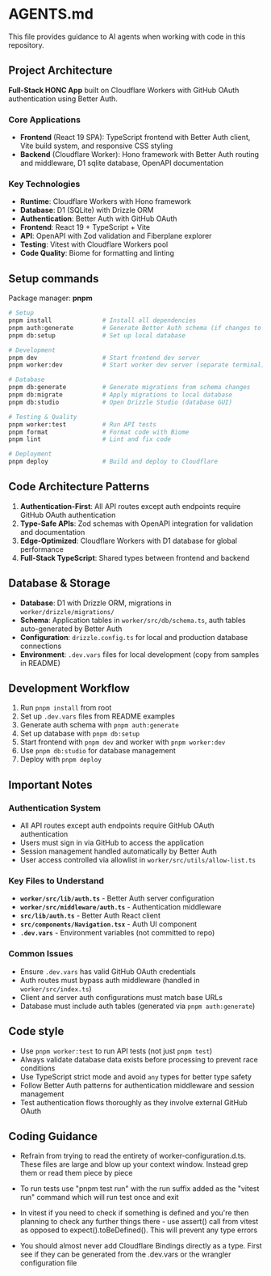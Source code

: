 # AGENTS.md

This file provides guidance to AI agents when working with code in this repository.

## Project Architecture

**Full-Stack HONC App** built on Cloudflare Workers with GitHub OAuth authentication using Better Auth.

### Core Applications

- **Frontend** (React 19 SPA): TypeScript frontend with Better Auth client, Vite build system, and responsive CSS styling
- **Backend** (Cloudflare Worker): Hono framework with Better Auth routing and middleware, D1 sqlite database, OpenAPI documentation

### Key Technologies

- **Runtime**: Cloudflare Workers with Hono framework
- **Database**: D1 (SQLite) with Drizzle ORM
- **Authentication**: Better Auth with GitHub OAuth
- **Frontend**: React 19 + TypeScript + Vite
- **API**: OpenAPI with Zod validation and Fiberplane explorer
- **Testing**: Vitest with Cloudflare Workers pool
- **Code Quality**: Biome for formatting and linting

## Setup commands

Package manager: **pnpm**

```bash
# Setup
pnpm install              # Install all dependencies
pnpm auth:generate        # Generate Better Auth schema (if changes to auth)
pnpm db:setup             # Set up local database

# Development
pnpm dev                  # Start frontend dev server
pnpm worker:dev           # Start worker dev server (separate terminal)

# Database
pnpm db:generate          # Generate migrations from schema changes
pnpm db:migrate           # Apply migrations to local database
pnpm db:studio            # Open Drizzle Studio (database GUI)

# Testing & Quality
pnpm worker:test          # Run API tests
pnpm format               # Format code with Biome
pnpm lint                 # Lint and fix code

# Deployment
pnpm deploy               # Build and deploy to Cloudflare
```

## Code Architecture Patterns

1. **Authentication-First**: All API routes except auth endpoints require GitHub OAuth authentication
2. **Type-Safe APIs**: Zod schemas with OpenAPI integration for validation and documentation
3. **Edge-Optimized**: Cloudflare Workers with D1 database for global performance
4. **Full-Stack TypeScript**: Shared types between frontend and backend

## Database & Storage

- **Database**: D1 with Drizzle ORM, migrations in `worker/drizzle/migrations/`
- **Schema**: Application tables in `worker/src/db/schema.ts`, auth tables auto-generated by Better Auth
- **Configuration**: `drizzle.config.ts` for local and production database connections
- **Environment**: `.dev.vars` files for local development (copy from samples in README)

## Development Workflow

1. Run `pnpm install` from root
2. Set up `.dev.vars` files from README examples
3. Generate auth schema with `pnpm auth:generate`
4. Set up database with `pnpm db:setup`
5. Start frontend with `pnpm dev` and worker with `pnpm worker:dev`
6. Use `pnpm db:studio` for database management
7. Deploy with `pnpm deploy`

## Important Notes

### Authentication System
- All API routes except auth endpoints require GitHub OAuth authentication
- Users must sign in via GitHub to access the application
- Session management handled automatically by Better Auth
- User access controlled via allowlist in `worker/src/utils/allow-list.ts`

### Key Files to Understand
- **`worker/src/lib/auth.ts`** - Better Auth server configuration
- **`worker/src/middleware/auth.ts`** - Authentication middleware
- **`src/lib/auth.ts`** - Better Auth React client
- **`src/components/Navigation.tsx`** - Auth UI component
- **`.dev.vars`** - Environment variables (not committed to repo)

### Common Issues
- Ensure `.dev.vars` has valid GitHub OAuth credentials
- Auth routes must bypass auth middleware (handled in `worker/src/index.ts`)
- Client and server auth configurations must match base URLs
- Database must include auth tables (generated via `pnpm auth:generate`)

## Code style

- Use `pnpm worker:test` to run API tests (not just `pnpm test`)
- Always validate database data exists before processing to prevent race conditions
- Use TypeScript strict mode and avoid `any` types for better type safety
- Follow Better Auth patterns for authentication middleware and session management
- Test authentication flows thoroughly as they involve external GitHub OAuth

## Coding Guidance

- Refrain from trying to read the entirety of worker-configuration.d.ts. These files are large and blow up your context window. Instead grep them or read them piece by piece

- To run tests use "pnpm test run" with the run suffix added as the "vitest run" command which will run test once and exit

- In vitest if you need to check if something is defined and you're then planning to check any further things there - use assert() call from vitest as opposed to expect(<thing>).toBeDefined(). This will prevent any type errors

- You should almost never add Cloudflare Bindings directly as a type. First see if they can be generated from the .dev.vars or the wrangler configuration file
